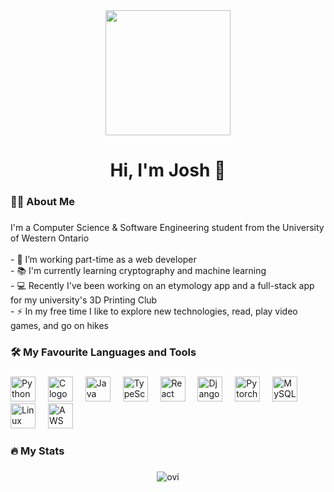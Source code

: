 <div align="center">
  <kbd><img height="200" src="https://www.jmuszka.com/_astro/hikeedit4.CEQ55N-B_Z5rEAa.jpg"  border-radius="10px"/></kbd>
</div>

###

<!--
<div align="center">
  <img src="https://github.com/devicons/devicon/blob/master/icons/linkedin/linkedin-original.svg" height="50" alt="LinkedIn logo" title="Connect on LinkedIn!" />
</div>
-->

###

<h1 align="center">Hi, I'm Josh 👋 </h1> 

###

<h3 align="left">👩‍💻  About Me</h3>

###

<p align="left">I'm a Computer Science & Software Engineering student from the University of Western Ontario<br><br>- 🔭 I’m working part-time as a web developer<br>- 📚 I'm currently learning cryptography and machine learning<br>- 💻 Recently I've been working on an etymology app and a full-stack app for my university's 3D Printing Club<br>- ⚡ In my free time I like to explore new technologies, read, play video games, and go on hikes</p>

###

<h3 align="left">🛠 My Favourite Languages and Tools</h3>

###

<div align="left">
  <img src="https://cdn.jsdelivr.net/gh/devicons/devicon/icons/python/python-original-wordmark.svg" height="40" alt="Python logo"  title="Python"/>
  <img width="12" />
  <img src="https://cdn.jsdelivr.net/gh/devicons/devicon/icons/c/c-original.svg" height="40" alt="C logo"    title="C"/>
  <img width="12" />
  <img src="https://cdn.jsdelivr.net/gh/devicons/devicon/icons/java/java-plain-wordmark.svg" height="40" alt="Java logo"  title="Java"  />
  <img width="12" />
  <img src="https://cdn.jsdelivr.net/gh/devicons/devicon/icons/typescript/typescript-original.svg" height="40" alt="TypeScript logo"  title="TypeScript"/>
  <img width="12" />
  <img src="https://cdn.jsdelivr.net/gh/devicons/devicon/icons/react/react-original-wordmark.svg" height="40" alt="React logo"  title="ReactJS"/>
  <img width="12" />
  <img src="https://cdn.jsdelivr.net/gh/devicons/devicon/icons/django/django-plain.svg" height="40" alt="Django logo"  title="Django"/>
  <img width="12" />
  <img src="https://cdn.jsdelivr.net/gh/devicons/devicon/icons/pytorch/pytorch-original-wordmark.svg" height="40" alt="Pytorch logo" title="PyTorch" />
  <img width="12" />
  <img src="https://cdn.jsdelivr.net/gh/devicons/devicon/icons/mysql/mysql-plain-wordmark.svg" height="40" alt="MySQL logo"  title="MySQL"/>
  <img width="12" />
  <img src="https://cdn.jsdelivr.net/gh/devicons/devicon/icons/linux/linux-original.svg" height="40" alt="Linux logo"  title="Linux"/>
  <img width="12" />
  <img src="https://cdn.jsdelivr.net/gh/devicons/devicon/icons/amazonwebservices/amazonwebservices-plain-wordmark.svg" height="40" alt="AWS logo"  title="AWS"/>
</div>

###

<h3 align="left">🔥 My Stats</h3>

###

<div align="center">
  <img src="https://github-readme-stats.vercel.app/api/top-langs?username=jmuszka&show_icons=true&locale=en&theme=gruvbox&hide=astro" alt="ovi" />
</div>

<!--
<div align="left">
  <img src="https://github-readme-stats.vercel.app/api?username=jmuszka&show_icons=true&theme=radical"/>
</div>
-->
